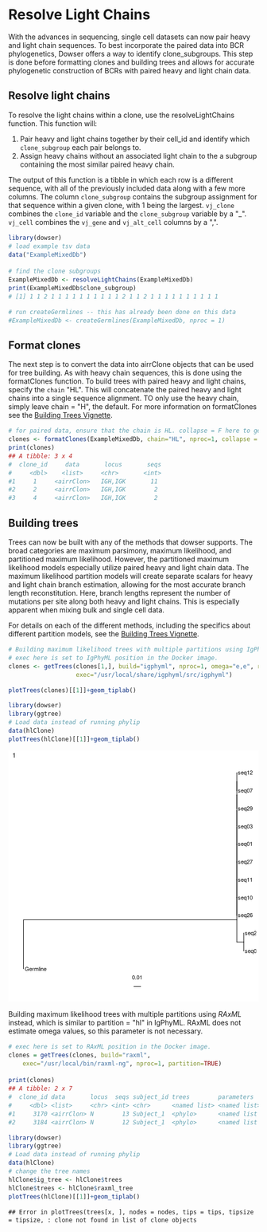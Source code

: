 # Resolve Light Chains

With the advances in sequencing, single cell datasets can now pair heavy and light chain sequences. To best incorporate the paired data into BCR phylogenetics, Dowser offers a way to identify clone_subgroups. This step is done before formatting clones and building trees and allows for accurate phylogenetic construction of BCRs with paired heavy and light chain data. 

## Resolve light chains 

To resolve the light chains within a clone, use the resolveLightChains function. This function will:

1. Pair heavy and light chains together by their cell_id and identify which `clone_subgroup` each pair belongs to. 
2. Assign heavy chains without an associated light chain to the a subgroup containing the most similar paired heavy chain.

The output of this function is a tibble in which each row is a different sequence, with all of the previously included data along with a few more columns. The column `clone_subgroup` contains the subgroup assignment for that sequence within a given clone, with 1 being the largest. `vj_clone` combines the `clone_id` variable and the `clone_subgroup` variable by a "_". `vj_cell` combines the `vj_gene` and `vj_alt_cell` columns by a ",". 


```r
library(dowser)
# load example tsv data
data("ExampleMixedDb")

# find the clone subgroups 
ExampleMixedDb <- resolveLightChains(ExampleMixedDb)
print(ExampleMixedDb$clone_subgroup)
# [1] 1 1 2 1 1 1 1 1 1 1 1 1 1 2 1 1 2 1 1 1 1 1 1 1 1 1 1
```


```r
# run createGermlines -- this has already been done on this data
#ExampleMixedDb <- createGermlines(ExampleMixedDb, nproc = 1)
```

## Format clones

The next step is to convert the data into airrClone objects that can be used for tree building. As with heavy chain sequences, this is done using the formatClones function. To build trees with paired heavy and light chains, specify the `chain` "HL". This will concatenate the paired heavy and light chains into a single sequence alignment. TO only use the heavy chain, simply leave chain = "H", the default. For more information on formatClones see the [Building Trees Vignette](Building-Trees-Vignette.md).


```r
# for paired data, ensure that the chain is HL. collapse = F here to get multiple clones due to the sequences being very similar. 
clones <- formatClones(ExampleMixedDb, chain="HL", nproc=1, collapse = F)
print(clones)
## A tibble: 3 x 4
#  clone_id     data       locus       seqs    
#     <dbl>    <list>     <chr>       <int> 
#1     1     <airrClon>   IGH,IGK       11 
#2     2     <airrClon>   IGH,IGK        2 
#3     4     <airrClon>   IGH,IGK        2 
```
## Building trees 

Trees can now be built with any of the methods that dowser supports. The broad categories are maximum parsimony, maximum likelihood, and partitioned maximum likelihood. However, the partitioned maximum likelihood models especially utilize paired heavy and light chain data. The maximum likelihood partition models will create separate scalars for heavy and light chain branch estimation, allowing for the most accurate branch length reconstitution. Here, branch lengths represent the number of mutations per site along both heavy and light chains. This is especially apparent when mixing bulk and single cell data. 

For details on each of the different methods, including the specifics about different partition models, see the [Building Trees Vignette](Building-Trees-Vignette.md).


```r
# Building maximum likelihood trees with multiple partitions using IgPhyML.
# exec here is set to IgPhyML position in the Docker image.
clones <- getTrees(clones[1,], build="igphyml", nproc=1, omega="e,e", rates="0,1", partition="hl",
                   exec="/usr/local/share/igphyml/src/igphyml")
```



```r
plotTrees(clones)[[1]]+geom_tiplab()
```



```r
library(dowser)
library(ggtree)
# Load data instead of running phylip
data(hlClone)
plotTrees(hlClone)[[1]]+geom_tiplab()
```

![plot of chunk Resolve-Light-Chains-Vignette-6](figure/Resolve-Light-Chains-Vignette-6-1.png)

Building maximum likelihood trees with multiple partitions using *RAxML* instead, which is similar to partition = "hl" in IgPhyML. RAxML does not estimate omega values, so this parameter is not necessary. 

```r
# exec here is set to RAxML position in the Docker image.
clones = getTrees(clones, build="raxml", 
    exec="/usr/local/bin/raxml-ng", nproc=1, partition=TRUE)

print(clones)
## A tibble: 2 x 7
#  clone_id data       locus  seqs subject_id trees        parameters       
#     <dbl> <list>     <chr> <int> <chr>      <named list> <named list>     
#1     3170 <airrClon> N        13 Subject_1  <phylo>      <named list [13]>
#2     3184 <airrClon> N        12 Subject_1  <phylo>      <named list [13]>i
```


```r
library(dowser)
library(ggtree)
# Load data instead of running phylip
data(hlClone)
# change the tree names
hlClone$ig_tree <- hlClone$trees
hlClone$trees <- hlClone$raxml_tree
plotTrees(hlClone)[[1]]+geom_tiplab()
```

```
## Error in plotTrees(trees[x, ], nodes = nodes, tips = tips, tipsize = tipsize, : clone not found in list of clone objects
```
